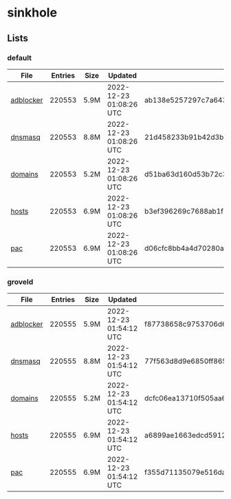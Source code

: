 # sinkhole

## Lists

### default

|File|Entries|Size|Updated|Hash|
|-|-|-|-|-|
|[adblocker](https://raw.githubusercontent.com/groveld/sinkhole/lists/default/adblocker.txt)|220553|5.9M|2022-12-23 01:08:26 UTC|ab138e5257297c7a6432c5b4e91c95c0ab9ea1dd104275c2ceaf304d4ccc821e|
|[dnsmasq](https://raw.githubusercontent.com/groveld/sinkhole/lists/default/dnsmasq.txt)|220553|8.8M|2022-12-23 01:08:26 UTC|21d458233b91b42d3b96a510d057d51e7d716d0795aa73ac7331ed1ccd3d81ae|
|[domains](https://raw.githubusercontent.com/groveld/sinkhole/lists/default/domains.txt)|220553|5.2M|2022-12-23 01:08:26 UTC|d51ba63d160d53b72c37bc3b172e801ef75e2a145ef35871ec7e3bb9fb8237ff|
|[hosts](https://raw.githubusercontent.com/groveld/sinkhole/lists/default/hosts.txt)|220553|6.9M|2022-12-23 01:08:26 UTC|b3ef396269c7688ab1f3007b5c7d144b538b5eebd4c84d4091db788fe224282c|
|[pac](https://raw.githubusercontent.com/groveld/sinkhole/lists/default/pac.txt)|220553|6.9M|2022-12-23 01:08:26 UTC|d06cfc8bb4a4d70280a83facf131f6eb677e1ff2ad91a0f0cdad39046e7f3858|

### groveld

|File|Entries|Size|Updated|Hash|
|-|-|-|-|-|
|[adblocker](https://raw.githubusercontent.com/groveld/sinkhole/lists/groveld/adblocker.txt)|220555|5.9M|2022-12-23 01:54:12 UTC|f87738658c9753706d6191d924bc4844e0baadff16450c5ae08411193b8d2720|
|[dnsmasq](https://raw.githubusercontent.com/groveld/sinkhole/lists/groveld/dnsmasq.txt)|220555|8.8M|2022-12-23 01:54:12 UTC|77f563d8d9e6850ff865a8e62d818c99fb49a496f340e5e443064308277b3072|
|[domains](https://raw.githubusercontent.com/groveld/sinkhole/lists/groveld/domains.txt)|220555|5.2M|2022-12-23 01:54:12 UTC|dcfc06ea13710f505aa65807243efacdf370132379423d489a9f1b381c3d4c9f|
|[hosts](https://raw.githubusercontent.com/groveld/sinkhole/lists/groveld/hosts.txt)|220555|6.9M|2022-12-23 01:54:12 UTC|a6899ae1663edcd591232e13be2ec8806cc96e514d1f69a1d50c042159ac109e|
|[pac](https://raw.githubusercontent.com/groveld/sinkhole/lists/groveld/pac.txt)|220555|6.9M|2022-12-23 01:54:12 UTC|f355d71135079e516da253343d9af4c63aa2154eb4c7f40f6bc02d621724861d|
